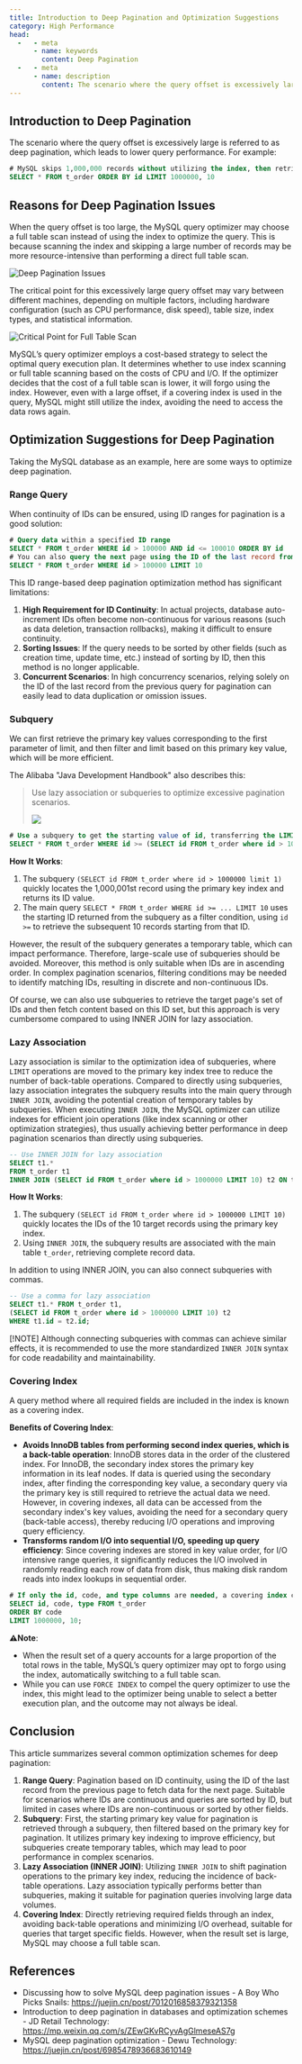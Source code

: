 ```yaml
---
title: Introduction to Deep Pagination and Optimization Suggestions
category: High Performance
head:
  -   - meta
      - name: keywords
        content: Deep Pagination
  -   - meta
      - name: description
        content: The scenario where the query offset is excessively large is referred to as deep pagination, which leads to lower query performance. Deep pagination can be optimized using techniques such as range queries, subqueries, INNER JOIN lazy association, and covering indexes.
---
```


## Introduction to Deep Pagination

The scenario where the query offset is excessively large is referred to as deep pagination, which leads to lower query performance. For example:

```sql
# MySQL skips 1,000,000 records without utilizing the index, then retrieves 10 records.
SELECT * FROM t_order ORDER BY id LIMIT 1000000, 10
```

## Reasons for Deep Pagination Issues

When the query offset is too large, the MySQL query optimizer may choose a full table scan instead of using the index to optimize the query. This is because scanning the index and skipping a large number of records may be more resource-intensive than performing a direct full table scan.

![Deep Pagination Issues](https://oss.javaguide.cn/github/javaguide/mysql/deep-pagination-phenomenon.png)

The critical point for this excessively large query offset may vary between different machines, depending on multiple factors, including hardware configuration (such as CPU performance, disk speed), table size, index types, and statistical information.

![Critical Point for Full Table Scan](https://oss.javaguide.cn/github/javaguide/mysql/deep-pagination-phenomenon-critical-point.png)

MySQL’s query optimizer employs a cost-based strategy to select the optimal query execution plan. It determines whether to use index scanning or full table scanning based on the costs of CPU and I/O. If the optimizer decides that the cost of a full table scan is lower, it will forgo using the index. However, even with a large offset, if a covering index is used in the query, MySQL might still utilize the index, avoiding the need to access the data rows again.

## Optimization Suggestions for Deep Pagination

Taking the MySQL database as an example, here are some ways to optimize deep pagination.

### Range Query

When continuity of IDs can be ensured, using ID ranges for pagination is a good solution:

```sql
# Query data within a specified ID range
SELECT * FROM t_order WHERE id > 100000 AND id <= 100010 ORDER BY id
# You can also query the next page using the ID of the last record from the previous query:
SELECT * FROM t_order WHERE id > 100000 LIMIT 10
```

This ID range-based deep pagination optimization method has significant limitations:

1. **High Requirement for ID Continuity**: In actual projects, database auto-increment IDs often become non-continuous for various reasons (such as data deletion, transaction rollbacks), making it difficult to ensure continuity.
1. **Sorting Issues**: If the query needs to be sorted by other fields (such as creation time, update time, etc.) instead of sorting by ID, then this method is no longer applicable.
1. **Concurrent Scenarios**: In high concurrency scenarios, relying solely on the ID of the last record from the previous query for pagination can easily lead to data duplication or omission issues.

### Subquery

We can first retrieve the primary key values corresponding to the first parameter of limit, and then filter and limit based on this primary key value, which will be more efficient.

The Alibaba "Java Development Handbook" also describes this:

> Use lazy association or subqueries to optimize excessive pagination scenarios.
>
> ![](https://oss.javaguide.cn/github/javaguide/mysql/alibaba-java-development-handbook-paging.png)

```sql
# Use a subquery to get the starting value of id, transferring the LIMIT 1000000 condition to the subquery
SELECT * FROM t_order WHERE id >= (SELECT id FROM t_order where id > 1000000 limit 1) LIMIT 10;
```

**How It Works**:

1. The subquery `(SELECT id FROM t_order where id > 1000000 limit 1)` quickly locates the 1,000,001st record using the primary key index and returns its ID value.
1. The main query `SELECT * FROM t_order WHERE id >= ... LIMIT 10` uses the starting ID returned from the subquery as a filter condition, using `id >=` to retrieve the subsequent 10 records starting from that ID.

However, the result of the subquery generates a temporary table, which can impact performance. Therefore, large-scale use of subqueries should be avoided. Moreover, this method is only suitable when IDs are in ascending order. In complex pagination scenarios, filtering conditions may be needed to identify matching IDs, resulting in discrete and non-continuous IDs.

Of course, we can also use subqueries to retrieve the target page's set of IDs and then fetch content based on this ID set, but this approach is very cumbersome compared to using INNER JOIN for lazy association.

### Lazy Association

Lazy association is similar to the optimization idea of subqueries, where `LIMIT` operations are moved to the primary key index tree to reduce the number of back-table operations. Compared to directly using subqueries, lazy association integrates the subquery results into the main query through `INNER JOIN`, avoiding the potential creation of temporary tables by subqueries. When executing `INNER JOIN`, the MySQL optimizer can utilize indexes for efficient join operations (like index scanning or other optimization strategies), thus usually achieving better performance in deep pagination scenarios than directly using subqueries.

```sql
-- Use INNER JOIN for lazy association
SELECT t1.*
FROM t_order t1
INNER JOIN (SELECT id FROM t_order where id > 1000000 LIMIT 10) t2 ON t1.id = t2.id;
```

**How It Works**:

1. The subquery `(SELECT id FROM t_order where id > 1000000 LIMIT 10)` quickly locates the IDs of the 10 target records using the primary key index.
1. Using `INNER JOIN`, the subquery results are associated with the main table `t_order`, retrieving complete record data.

In addition to using INNER JOIN, you can also connect subqueries with commas.

```sql
-- Use a comma for lazy association
SELECT t1.* FROM t_order t1,
(SELECT id FROM t_order where id > 1000000 LIMIT 10) t2
WHERE t1.id = t2.id;
```

[!NOTE]
Although connecting subqueries with commas can achieve similar effects, it is recommended to use the more standardized `INNER JOIN` syntax for code readability and maintainability.
### Covering Index

A query method where all required fields are included in the index is known as a covering index.

**Benefits of Covering Index**:

- **Avoids InnoDB tables from performing second index queries, which is a back-table operation**: InnoDB stores data in the order of the clustered index. For InnoDB, the secondary index stores the primary key information in its leaf nodes. If data is queried using the secondary index, after finding the corresponding key value, a secondary query via the primary key is still required to retrieve the actual data we need. However, in covering indexes, all data can be accessed from the secondary index's key values, avoiding the need for a secondary query (back-table access), thereby reducing I/O operations and improving query efficiency.
- **Transforms random I/O into sequential I/O, speeding up query efficiency**: Since covering indexes are stored in key value order, for I/O intensive range queries, it significantly reduces the I/O involved in randomly reading each row of data from disk, thus making disk random reads into index lookups in sequential order.

```sql
# If only the id, code, and type columns are needed, a covering index can be established for code and type
SELECT id, code, type FROM t_order
ORDER BY code
LIMIT 1000000, 10;
```

**⚠️Note**:

- When the result set of a query accounts for a large proportion of the total rows in the table, MySQL’s query optimizer may opt to forgo using the index, automatically switching to a full table scan.
- While you can use `FORCE INDEX` to compel the query optimizer to use the index, this might lead to the optimizer being unable to select a better execution plan, and the outcome may not always be ideal.

## Conclusion

This article summarizes several common optimization schemes for deep pagination:

1. **Range Query**: Pagination based on ID continuity, using the ID of the last record from the previous page to fetch data for the next page. Suitable for scenarios where IDs are continuous and queries are sorted by ID, but limited in cases where IDs are non-continuous or sorted by other fields.
1. **Subquery**: First, the starting primary key value for pagination is retrieved through a subquery, then filtered based on the primary key for pagination. It utilizes primary key indexing to improve efficiency, but subqueries create temporary tables, which may lead to poor performance in complex scenarios.
1. **Lazy Association (INNER JOIN)**: Utilizing `INNER JOIN` to shift pagination operations to the primary key index, reducing the incidence of back-table operations. Lazy association typically performs better than subqueries, making it suitable for pagination queries involving large data volumes.
1. **Covering Index**: Directly retrieving required fields through an index, avoiding back-table operations and minimizing I/O overhead, suitable for queries that target specific fields. However, when the result set is large, MySQL may choose a full table scan.

## References

- Discussing how to solve MySQL deep pagination issues - A Boy Who Picks Snails: <https://juejin.cn/post/7012016858379321358>
- Introduction to deep pagination in databases and optimization schemes - JD Retail Technology: <https://mp.weixin.qq.com/s/ZEwGKvRCyvAgGlmeseAS7g>
- MySQL deep pagination optimization - Dewu Technology: <https://juejin.cn/post/6985478936683610149>
